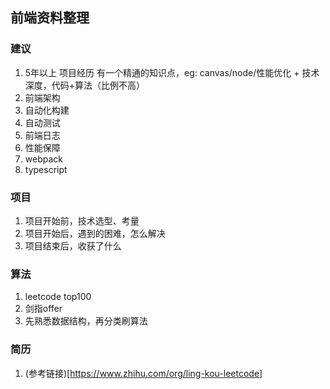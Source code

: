 ## 前端资料整理

### 建议
1. 5年以上 项目经历 有一个精通的知识点，eg: canvas/node/性能优化 + 技术深度，代码+算法（比例不高）
2. 前端架构
3. 自动化构建
4. 自动测试
5. 前端日志
6. 性能保障
7. webpack
8. typescript

### 项目
1. 项目开始前，技术选型、考量
2. 项目开始后，遇到的困难，怎么解决
3. 项目结束后，收获了什么

### 算法
1. leetcode top100
2. 剑指offer
3. 先熟悉数据结构，再分类刷算法

### 简历
1. (参考链接)[https://www.zhihu.com/org/ling-kou-leetcode]

